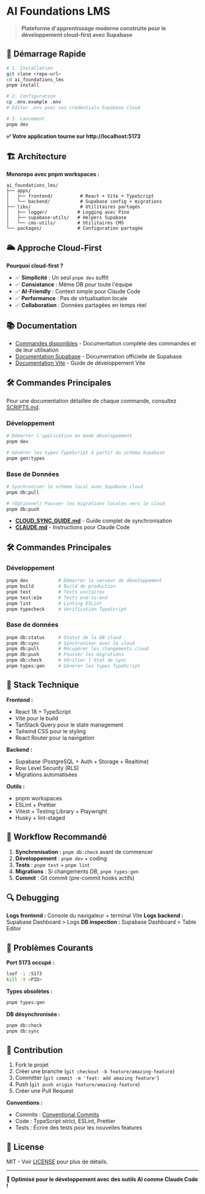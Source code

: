 # AI Foundations LMS

> **Plateforme d'apprentissage moderne construite pour le développement cloud-first avec Supabase**

## 🚀 Démarrage Rapide

```bash
# 1. Installation
git clone <repo-url>
cd ai_foundations_lms
pnpm install

# 2. Configuration
cp .env.example .env
# Éditer .env avec vos credentials Supabase cloud

# 3. Lancement
pnpm dev
```

**✅ Votre application tourne sur http://localhost:5173**

## 🏗 Architecture

**Monorepo avec pnpm workspaces :**

```
ai_foundations_lms/
├── apps/
│   ├── frontend/          # React + Vite + TypeScript
│   └── backend/           # Supabase config + migrations
├── libs/                  # Utilitaires partagés
│   ├── logger/           # Logging avec Pino
│   ├── supabase-utils/   # Helpers Supabase
│   └── cms-utils/        # Utilitaires CMS
└── packages/             # Configuration partagée
```

## 🌥️ Approche Cloud-First

**Pourquoi cloud-first ?**

- ✅ **Simplicité** : Un seul `pnpm dev` suffit
- ✅ **Consistance** : Même DB pour toute l'équipe
- ✅ **AI-Friendly** : Context simple pour Claude Code
- ✅ **Performance** : Pas de virtualisation locale
- ✅ **Collaboration** : Données partagées en temps réel

## 📚 Documentation

- [Commandes disponibles](SCRIPTS.md) - Documentation complète des commandes et de leur utilisation
- [Documentation Supabase](https://supabase.com/docs) - Documentation officielle de Supabase
- [Documentation Vite](https://vitejs.dev/guide/) - Guide de développement Vite

## 🛠 Commandes Principales

Pour une documentation détaillée de chaque commande, consultez [SCRIPTS.md](SCRIPTS.md).

### Développement

```bash
# Démarrer l'application en mode développement
pnpm dev

# Générer les types TypeScript à partir du schéma Supabase
pnpm gen:types
```

### Base de Données

```bash
# Synchroniser le schéma local avec Supabase cloud
pnpm db:pull

# (Optionnel) Pousser les migrations locales vers le cloud
pnpm db:push
```

- **[CLOUD_SYNC_GUIDE.md](CLOUD_SYNC_GUIDE.md)** - Guide complet de synchronisation
- **[CLAUDE.md](CLAUDE.md)** - Instructions pour Claude Code

## 🛠 Commandes Principales

### Développement

```bash
pnpm dev           # Démarrer le serveur de développement
pnpm build         # Build de production
pnpm test          # Tests unitaires
pnpm test:e2e      # Tests end-to-end
pnpm lint          # Linting ESLint
pnpm typecheck     # Vérification TypeScript
```

### Base de données

```bash
pnpm db:status     # Statut de la DB cloud
pnpm db:sync       # Synchroniser avec le cloud
pnpm db:pull       # Récupérer les changements cloud
pnpm db:push       # Pousser les migrations
pnpm db:check      # Vérifier l'état de sync
pnpm types:gen     # Générer les types TypeScript
```

## 🔧 Stack Technique

**Frontend :**

- React 18 + TypeScript
- Vite pour le build
- TanStack Query pour le state management
- Tailwind CSS pour le styling
- React Router pour la navigation

**Backend :**

- Supabase (PostgreSQL + Auth + Storage + Realtime)
- Row Level Security (RLS)
- Migrations automatisées

**Outils :**

- pnpm workspaces
- ESLint + Prettier
- Vitest + Testing Library + Playwright
- Husky + lint-staged

## 🎯 Workflow Recommandé

1. **Synchronisation** : `pnpm db:check` avant de commencer
2. **Développement** : `pnpm dev` + coding
3. **Tests** : `pnpm test` + `pnpm lint`
4. **Migrations** : Si changements DB, `pnpm types:gen`
5. **Commit** : Git commit (pre-commit hooks actifs)

## 🔍 Debugging

**Logs frontend :** Console du navigateur + terminal Vite
**Logs backend :** Supabase Dashboard > Logs
**DB inspection :** Supabase Dashboard > Table Editor

## 🚨 Problèmes Courants

**Port 5173 occupé :**

```bash
lsof -i :5173
kill -9 <PID>
```

**Types obsolètes :**

```bash
pnpm types:gen
```

**DB désynchronisée :**

```bash
pnpm db:check
pnpm db:sync
```

## 🤝 Contribution

1. Fork le projet
2. Créer une branche (`git checkout -b feature/amazing-feature`)
3. Committer (`git commit -m 'feat: add amazing feature'`)
4. Push (`git push origin feature/amazing-feature`)
5. Créer une Pull Request

**Conventions :**

- Commits : [Conventional Commits](https://conventionalcommits.org/)
- Code : TypeScript strict, ESLint, Prettier
- Tests : Écrire des tests pour les nouvelles features

## 📄 License

MIT - Voir [LICENSE](LICENSE) pour plus de détails.

---

**🎯 Optimisé pour le développement avec des outils AI comme Claude Code !**

